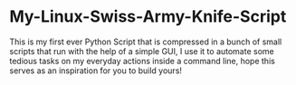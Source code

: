 # My-Linux-Swiss-Army-Knife-Script
  This is my first ever Python Script that is compressed in a bunch of small scripts that run with the help of a simple GUI, I use it to automate some tedious tasks on my everyday actions inside a command line, hope this serves as an inspiration for you to build yours!
